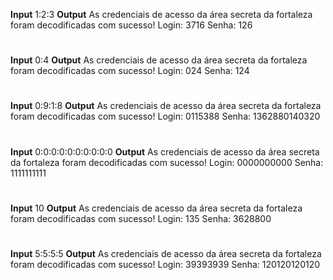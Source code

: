 **Input**
1:2:3
**Output**
As credenciais de acesso da área secreta da fortaleza foram decodificadas com sucesso!
Login: 3716
Senha: 126
#
**Input**
0:4
**Output**
As credenciais de acesso da área secreta da fortaleza foram decodificadas com sucesso!
Login: 024
Senha: 124
#
**Input**
0:9:1:8
**Output**
As credenciais de acesso da área secreta da fortaleza foram decodificadas com sucesso!
Login: 0115388
Senha: 1362880140320
#
**Input**
0:0:0:0:0:0:0:0:0:0
**Output**
As credenciais de acesso da área secreta da fortaleza foram decodificadas com sucesso!
Login: 0000000000
Senha: 1111111111
#
**Input**
10
**Output**
As credenciais de acesso da área secreta da fortaleza foram decodificadas com sucesso!
Login: 135
Senha: 3628800
#
**Input**
5:5:5:5
**Output**
As credenciais de acesso da área secreta da fortaleza foram decodificadas com sucesso!
Login: 39393939
Senha: 120120120120